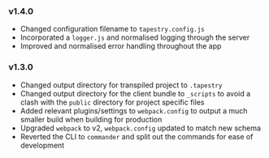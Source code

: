 ### v1.4.0
* Changed configuration filename to `tapestry.config.js`
* Incorporated a `logger.js` and normalised logging through the server
* Improved and normalised error handling throughout the app
### v1.3.0
* Changed output directory for transpiled project to `.tapestry`
* Changed output directory for the client bundle to `_scripts` to avoid a clash with the `public` directory for project specific files
* Added relevant plugins/settings to `webpack.config` to output a much smaller build when building for production
* Upgraded `webpack` to v2, `webpack.config` updated to match new schema
* Reverted the CLI to `commander` and split out the commands for ease of development
